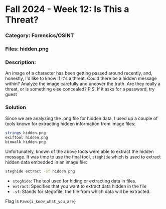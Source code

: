 # Fall 2024 - Week 12: Is This a Threat? 

### Category: Forensics/OSINT

### Files: hidden.png

### Description:
An image of a character has been getting passed around recently, and, honestly, I'd like to know if it's a threat. Could there be a hidden message within? Analyze the image carefully and uncover the truth. Are they really a threat, or is something else concealed? P.S. If it asks for a password, try guest

### Solution
Since we are analyzing the .png file for hidden data, I used up a couple of tools known for extracting hidden information from image files:

```bash
strings hidden.png
exiftool hidden.png
binwalk hidden.png
```

Unfortunately, known of the above tools were able to extract the hidden message. It was time to use the final tool, `steghide` which is used to extract hidden data embedded in an image file:

```bash
steghide extract -sf hidden.png
```
* `steghide`: The tool used for hiding or extracting data in files.
* `extract`: Specifies that you want to extract data hidden in the file
* `-sf`: Stands for stegofile, the file from which data will be extracted.

Flag is `Paws{i_know_what_you_are}`
